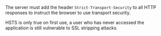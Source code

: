 The server must add the header `Strict-Transport-Security` to all HTTP
responses to instruct the browser to use transport security.

HSTS is only true on first use, a user who has never accessed the
application is still vulnerable to SSL stripping attacks.
